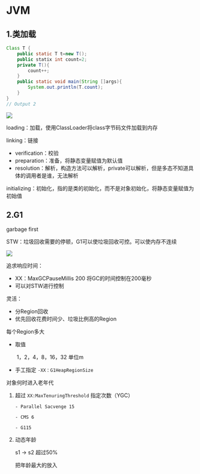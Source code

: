 #  JVM

## 1.类加载

```java
Class T {
	public static T t=new T();
	public statix int count=2;
	private T(){
		count++;
	}
	public static void main(String []args){
		System.out.println(T.count);
	}
}
// Output 2
```

![](D:\study\Framework\JVM\img\1577523754(1).jpg)

loading：加载，使用ClassLoader将class字节码文件加载到内存

linking：链接

- verification：校验
- preparation：准备，将静态变量赋值为默认值
- resolution：解析，构造方法可以解析，private可以解析，但是多态不知道具体的调用者是谁，无法解析

initializing：初始化，指的是类的初始化，而不是对象初始化，将静态变量赋值为初始值

## 2.G1

garbage first

STW：垃圾回收需要的停顿，G1可以使垃圾回收可控。可以使内存不连续

![](D:\study\Framework\JVM\img\1577526717.jpg)

追求响应时间：

-  XX：MaxGCPauseMillis 200  将GC的时间控制在200毫秒
- 可以对STW进行控制

灵活：

- 分Region回收
- 优先回收花费时间少、垃圾比例高的Region

每个Region多大

- 取值 

  ​	1，2，4，8，16，32 单位m

- 手工指定 `-XX：G1HeapRegionSize` 

对象何时进入老年代

1. 超过 `XX:MaxTenuringThreshold` 指定次数（YGC）

   `- Parallel Sacvenge 15`

   `- CMS 6`

   `- G115`

2. 动态年龄

   s1 -> s2 超过50%

   把年龄最大的放入

​	
